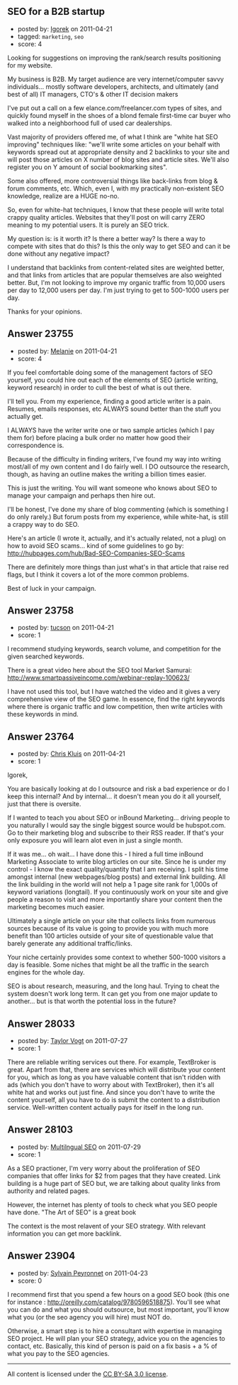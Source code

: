## SEO for a B2B startup

- posted by: [Igorek](https://stackexchange.com/users/-1/4395-igorek) on 2011-04-21
- tagged: `marketing`, `seo`
- score: 4

Looking for suggestions on improving the rank/search results positioning for my website.

My business is B2B.  My target audience are very internet/computer savvy individuals... mostly software developers, architects, and ultimately (and best of all) IT managers, CTO's & other IT decision makers

I've put out a call on a few elance.com/freelancer.com types of sites, and quickly found myself in the shoes of a blond female first-time car buyer who walked into a neighborhood full of used car dealerships.

Vast majority of providers offered me, of what I think are "white hat SEO improving" techniques like: "we'll write some articles on your behalf with keywords spread out at appropriate density and 2 backlinks to your site and will post those articles on X number of blog sites and article sites. We'll also register you on Y amount of social bookmarking sites".  

Some also offered, more controversial things like back-links from blog & forum comments, etc.  Which, even I, with my practically non-existent SEO knowledge, realize are a HUGE no-no.

So, even for white-hat techniques, I know that these people will write total crappy quality articles.  Websites that they'll post on will carry ZERO meaning to my potential users.  It is purely an SEO trick.  

My question is: is it worth it?  Is there a better way?  Is there a way to compete with sites that do this?  Is this the only way to get SEO and can it be done without any negative impact?  

I understand that backlinks from content-related sites are weighted better, and that links from articles that are popular themselves are also weighted better.  But, I'm not looking to improve my organic traffic from 10,000 users per day to 12,000 users per day.  I'm just trying to get to 500-1000 users per day.

Thanks for your opinions.


## Answer 23755

- posted by: [Melanie](https://stackexchange.com/users/-1/6917-melanie) on 2011-04-21
- score: 4

If you feel comfortable doing some of the management factors of SEO yourself, you could hire out each of the elements of SEO (article writing, keyword research) in order to cull the best of what is out there.

I'll tell you. From my experience, finding a good article writer is a pain. Resumes, emails responses, etc ALWAYS sound better than the stuff you actually get.

I ALWAYS have the writer write one or two sample articles (which I pay them for) before placing a bulk order no matter how good their correspondence is.

Because of the difficulty in finding writers, I've found my way into writing most/all of my own content and I do fairly well. I DO outsource the research, though, as having an outline makes the writing a billion times easier.

This is just the writing. You will want someone who knows about SEO to manage your campaign and perhaps then hire out.

I'll be honest, I've done my share of blog commenting (which is something I do only rarely.) But forum posts from my experience, while white-hat, is still a crappy way to do SEO.

Here's an article (I wrote it, actually, and it's actually related, not a plug) on how to avoid SEO scams... kind of some guidelines to go by:
http://hubpages.com/hub/Bad-SEO-Companies-SEO-Scams

There are definitely more things than just what's in that article that raise red flags, but I think it covers a lot of the more common problems.

Best of luck in your campaign.


## Answer 23758

- posted by: [tucson](https://stackexchange.com/users/-1/2407-tucson) on 2011-04-21
- score: 1

I recommend studying keywords, search volume, and competition for the given searched keywords.

There is a great video here about the SEO tool Market Samurai:
http://www.smartpassiveincome.com/webinar-replay-100623/

I have not used this tool, but I have watched the video and it gives a very comprehensive view of the SEO game.
In essence, find the right keywords where there is organic traffic and low competition, then write articles with these keywords in mind.



## Answer 23764

- posted by: [Chris Kluis](https://stackexchange.com/users/-1/9207-chris-kluis) on 2011-04-21
- score: 1

Igorek,

You are basically looking at do I outsource and risk a bad experience or do I keep this internal?  And by internal... it doesn't mean you do it all yourself, just that there is oversite.

If I wanted to teach you about SEO or inBound Marketing... driving people to you naturally I would say the single biggest source would be hubspot.com.  Go to their marketing blog and subscribe to their RSS reader.  If that's your only exposure you will learn alot even in just a single month.  

If it was me... oh wait... I have done this - I hired a full time inBound Marketing Associate to write blog articles on our site.  Since he is under my control - I know the exact quality/quantity that I am receiving. I split his time amongst internal (new webpages/blog posts) and external link building.   All the link building in the world will not help a 1 page site rank for 1,000s of keyword variations (longtail).  If you continuously work on your site and give people a reason to visit and more importantly share your content then the marketing becomes much easier.

Ultimately a single article on your site that collects links from numerous sources because of its value is going to provide you with much more benefit than 100 articles outside of your site of questionable value that barely generate any additional traffic/links.

Your niche certainly provides some context to whether 500-1000 visitors a day is feasible.  Some niches that might be all the traffic in the search engines for the whole day.  

SEO is about research, measuring, and the long haul.  Trying to cheat the system doesn't work long term.  It can get you from one major update to another... but is that worth the potential loss in the future?


## Answer 28033

- posted by: [Taylor Vogt](https://stackexchange.com/users/-1/8275-taylor-vogt) on 2011-07-27
- score: 1

There are reliable writing services out there. For example, TextBroker is great. Apart from that, there are services which will distribute your content for you, which as long as you have valuable content that isn't ridden with ads (which you don't have to worry about with TextBroker), then it's all white hat and works out just fine. And since you don't have to write the content yourself, all you have to do is submit the content to a distribution service. Well-written content actually pays for itself in the long run.


## Answer 28103

- posted by: [Multilngual SEO](https://stackexchange.com/users/-1/12320-multilngual-seo) on 2011-07-29
- score: 1

As a SEO practioner, I'm very worry about the proliferation of SEO companies that offer links for $2 from pages that they have created. Link building is a huge part of SEO but, we are talking about quality links from authority and related pages.

However, the internet has plenty of tools to check what you SEO people have done. 
"The Art of SEO" is a great book

The context is the most relavent of your SEO strategy. With relevant information you can get more backlink. 


## Answer 23904

- posted by: [Sylvain Peyronnet](https://stackexchange.com/users/-1/9941-sylvain-peyronnet) on 2011-04-23
- score: 0

I recommend first that you spend a few hours on a good SEO book (this one for instance : http://oreilly.com/catalog/9780596518875). You'll see what you can do and what you should outsource, but most important, you'll know what you (or the seo agency you will hire) must NOT do.

Otherwise, a smart step is to hire a consultant with expertise in managing SEO project. He will plan your SEO strategy, advice you on the agencies to contact, etc. Basically, this kind of person is paid on a fix basis + a % of what you pay to the SEO agencies.



---

All content is licensed under the [CC BY-SA 3.0 license](https://creativecommons.org/licenses/by-sa/3.0/).
